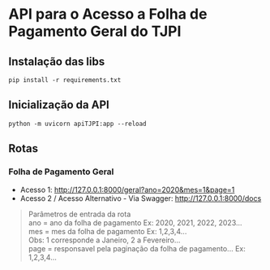 # API para o Acesso a Folha de Pagamento Geral do TJPI

## Instalação das libs
```pip install -r requirements.txt```

## Inicialização da API
```python -m uvicorn apiTJPI:app --reload```

## Rotas

### Folha de Pagamento Geral
* Acesso 1: http://127.0.0.1:8000/geral?ano=2020&mes=1&page=1
* Acesso 2 / Acesso Alternativo - Via Swagger: http://127.0.0.1:8000/docs

> Parâmetros de entrada da rota </br>
> ano = ano da folha de pagamento Ex: 2020, 2021, 2022, 2023... </br>
> mes = mes da folha de pagamento Ex: 1,2,3,4... </br>Obs: 1 corresponde a Janeiro, 2 a Fevereiro...</br>
> page = responsavel pela paginação da folha de pagamento... Ex: 1,2,3,4...</br>
